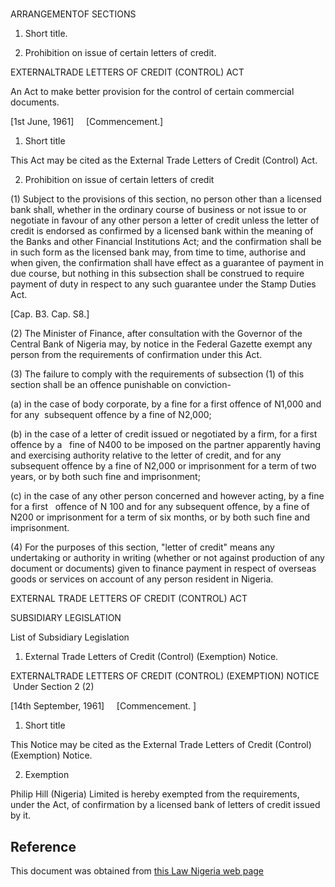 # 

ARRANGEMENTOF SECTIONS

1. Short title.

2. Prohibition on issue of certain letters of credit.

EXTERNALTRADE LETTERS OF CREDIT (CONTROL) ACT

An Act to make better provision for the control of certain commercial documents.

[1st June, 1961]     [Commencement.]

1. Short title

This Act may be cited as the External Trade Letters of Credit (Control) Act.

2. Prohibition on issue of certain letters of credit

(1) Subject to the provisions of this section, no person other than a licensed bank shall, whether in the ordinary course of business or not issue to or negotiate in favour of any other person a letter of credit unless the letter of credit is endorsed as confirmed by a licensed bank within the meaning of the Banks and other Financial Institutions Act; and the confirmation shall be in such form as the licensed bank may, from time to time, authorise and when given, the confirmation shall have effect as a guarantee of payment in due course, but nothing in this subsection shall be construed to require payment of duty in respect to any such guarantee under the Stamp Duties Act.

[Cap. B3. Cap. S8.]

(2) The Minister of Finance, after consultation with the Governor of the Central Bank of Nigeria may, by notice in the Federal Gazette exempt any person from the requirements of confirmation under this Act.

(3) The failure to comply with the requirements of subsection (1) of this section shall be an offence punishable on conviction-

(a) in the case of body corporate, by a fine for a first offence of N1,000 and for any  subsequent offence by a fine of N2,000;

(b) in the case of a letter of credit issued or negotiated by a firm, for a first offence by a   fine of N400 to be imposed on the partner apparently having and exercising authority relative to the letter of credit, and for any subsequent offence by a fine of N2,000 or imprisonment for a term of two years, or by both such fine and imprisonment;

(c) in the case of any other person concerned and however acting, by a fine for a first   offence of N 100 and for any subsequent offence, by a fine of N200 or imprisonment for a term of six months, or by both such fine and imprisonment.

(4) For the purposes of this section, "letter of credit" means any undertaking or authority in writing (whether or not against production of any document or documents) given to finance payment in respect of overseas goods or services on account of any person resident in Nigeria.

EXTERNAL TRADE LETTERS OF CREDIT (CONTROL) ACT

SUBSIDIARY LEGISLATION

List of Subsidiary Legislation

1. External Trade Letters of Credit (Control) (Exemption) Notice.

EXTERNALTRADE LETTERS OF CREDIT (CONTROL) (EXEMPTION) NOTICE  Under Section 2 (2)

[14th September, 1961]     [Commencement. ]

1. Short title

This Notice may be cited as the External Trade Letters of Credit (Control) (Exemption) Notice.

2. Exemption

Philip Hill (Nigeria) Limited is hereby exempted from the requirements, under the Act, of confirmation by a licensed bank of letters of credit issued by it.

## Reference

This document was obtained from [this Law Nigeria web page](http://www.lawnigeria.com/LFN/E/External-Trade-Letters-of-Credit%28Control%29Act.php)
